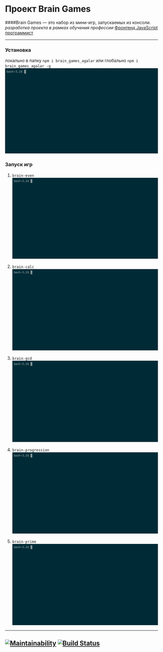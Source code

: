 # Проект Brain Games
####Brain Games — это набор из мини-игр, запускаемых из консоли.
*разработка проекта в рамках обучения профессии* [Фронтенд JavaScript программист](https://ru.hexlet.io/professions/frontend)
___

### Установка
локально в папку `npm i brain_games_agalar`
или глобально `npm i brain_games_agalar -g`
![](asciinema/install.gif)

### Запуск игр
1) `brain-even`
![](asciinema/even.gif)

2) `brain-calc`
![](asciinema/calc.gif)

3) `brain-gcd`
![](asciinema/gcd.gif)

4) `brain-progression`
![](asciinema/progression.gif)

5) `brain-prime`
![](asciinema/prime.gif)

---
[![Maintainability](https://api.codeclimate.com/v1/badges/9037b430af4b297d3123/maintainability)](https://codeclimate.com/github/agalar/project-lvl1-s474/maintainability)
[![Build Status](https://travis-ci.org/agalar/make-brains.svg?branch=master)](https://travis-ci.org/agalar/make-brains)
---
